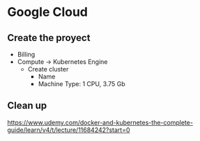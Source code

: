  # Google Cloud

 ## Create the proyect

 - Billing
 - Compute -> Kubernetes Engine
    - Create cluster
        - Name
        - Machine Type: 1 CPU, 3.75 Gb

## Clean up

https://www.udemy.com/docker-and-kubernetes-the-complete-guide/learn/v4/t/lecture/11684242?start=0
